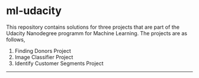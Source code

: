 # ml-udacity

This repository contains solutions for three projects that are part of the Udacity Nanodegree programm for Machine Learning.
The projects are as follows,

1. Finding Donors Project
2. Image Classifier Project
3. Identify Customer Segments Project

---------------------------------------------------------------------------------------------------------------------------

